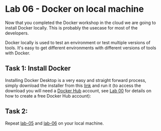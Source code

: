 # Lab 06 - Docker on local machine

Now that you completed the Docker workshop in the cloud we are going to install
Docker locally. This is probably the usecase for most of the developers.

Docker locally is used to test an environment or test multiple versions of tools.
It's easy to get different environments with different versions of tools with
Docker.

## Task 1: Install Docker
Installing Docker Desktop is a very easy and straight forward process, simply
download the installer from this [link](https://www.docker.com/products/docker-desktop) and run it (to access the download
you will need a [Docker Hub](https://hub.docker.com/) account, see
[Lab 00](../lab-00/) for details on how to create a free Docker Hub account):

## Task 2:

Repeat [lab-05](../lab-05) and [lab-06](../lab-06) on your local machine. 
